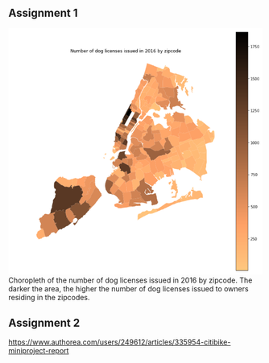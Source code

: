 ## Assignment 1
![Alt text](../HW8_rms818/doglicenses.png)
Choropleth of the number of dog licenses issued in 2016 by zipcode. The darker the area, the higher the number of dog licenses issued to owners residing in the zipcodes. 

## Assignment 2
https://www.authorea.com/users/249612/articles/335954-citibike-miniproject-report
